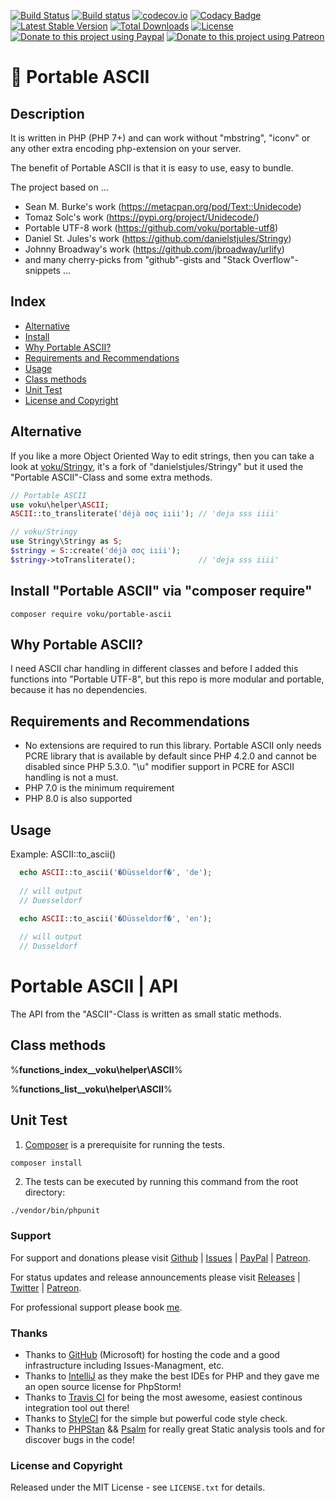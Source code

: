 [![Build Status](https://github.com/voku/portable-ascii/actions/workflows/ci.yml/badge.svg?branch=master)](https://github.com/voku/portable-ascii/actions)
[![Build status](https://ci.appveyor.com/api/projects/status/gnejjnk7qplr7f5t/branch/master?svg=true)](https://ci.appveyor.com/project/voku/portable-ascii/branch/master)
[![codecov.io](https://codecov.io/github/voku/portable-ascii/coverage.svg?branch=master)](https://codecov.io/github/voku/portable-ascii?branch=master)
[![Codacy Badge](https://api.codacy.com/project/badge/Grade/997c9bb10d1c4791967bdf2e42013e8e)](https://www.codacy.com/app/voku/portable-ascii)
[![Latest Stable Version](https://poser.pugx.org/voku/portable-ascii/v/stable)](https://packagist.org/packages/voku/portable-ascii) 
[![Total Downloads](https://poser.pugx.org/voku/portable-ascii/downloads)](https://packagist.org/packages/voku/portable-ascii)
[![License](https://poser.pugx.org/voku/portable-ascii/license)](https://packagist.org/packages/voku/portable-ascii)
[![Donate to this project using Paypal](https://img.shields.io/badge/paypal-donate-yellow.svg)](https://www.paypal.me/moelleken)
[![Donate to this project using Patreon](https://img.shields.io/badge/patreon-donate-yellow.svg)](https://www.patreon.com/voku)

# 🔡 Portable ASCII

## Description

It is written in PHP (PHP 7+) and can work without "mbstring", "iconv" or any other extra encoding php-extension on your server. 

The benefit of Portable ASCII is that it is easy to use, easy to bundle.

The project based on ...
+ Sean M. Burke's work (https://metacpan.org/pod/Text::Unidecode)
+ Tomaz Solc's work (https://pypi.org/project/Unidecode/)
+ Portable UTF-8 work (https://github.com/voku/portable-utf8) 
+ Daniel St. Jules's work (https://github.com/danielstjules/Stringy) 
+ Johnny Broadway's work (https://github.com/jbroadway/urlify)
+ and many cherry-picks from "github"-gists and "Stack Overflow"-snippets ...

## Index

* [Alternative](#alternative)
* [Install](#install-portable-ascii-via-composer-require)
* [Why Portable ASCII?](#why-portable-ascii)
* [Requirements and Recommendations](#requirements-and-recommendations)
* [Usage](#usage)
* [Class methods](#class-methods)
* [Unit Test](#unit-test)
* [License and Copyright](#license-and-copyright)

## Alternative

If you like a more Object Oriented Way to edit strings, then you can take a look at [voku/Stringy](https://github.com/voku/Stringy), it's a fork of "danielstjules/Stringy" but it used the "Portable ASCII"-Class and some extra methods. 

```php
// Portable ASCII
use voku\helper\ASCII;
ASCII::to_transliterate('déjà σσς iıii'); // 'deja sss iiii'

// voku/Stringy
use Stringy\Stringy as S;
$stringy = S::create('déjà σσς iıii');
$stringy->toTransliterate();              // 'deja sss iiii'
```

## Install "Portable ASCII" via "composer require"
```shell
composer require voku/portable-ascii
```

##  Why Portable ASCII?[]()
I need ASCII char handling in different classes and before I added this functions into "Portable UTF-8",
but this repo is more modular and portable, because it has no dependencies.

## Requirements and Recommendations

*   No extensions are required to run this library. Portable ASCII only needs PCRE library that is available by default since PHP 4.2.0 and cannot be disabled since PHP 5.3.0. "\u" modifier support in PCRE for ASCII handling is not a must.
*   PHP 7.0 is the minimum requirement
*   PHP 8.0 is also supported

## Usage

Example: ASCII::to_ascii()
```php
  echo ASCII::to_ascii('�Düsseldorf�', 'de');
  
  // will output
  // Duesseldorf

  echo ASCII::to_ascii('�Düsseldorf�', 'en');
  
  // will output
  // Dusseldorf
```

# Portable ASCII | API

The API from the "ASCII"-Class is written as small static methods.


## Class methods

%__functions_index__voku\helper\ASCII__%

%__functions_list__voku\helper\ASCII__%


## Unit Test

1) [Composer](https://getcomposer.org) is a prerequisite for running the tests.

```
composer install
```

2) The tests can be executed by running this command from the root directory:

```bash
./vendor/bin/phpunit
```

### Support

For support and donations please visit [Github](https://github.com/voku/portable-ascii/) | [Issues](https://github.com/voku/portable-ascii/issues) | [PayPal](https://paypal.me/moelleken) | [Patreon](https://www.patreon.com/voku).

For status updates and release announcements please visit [Releases](https://github.com/voku/portable-ascii/releases) | [Twitter](https://twitter.com/suckup_de) | [Patreon](https://www.patreon.com/voku/posts).

For professional support please book [me](https://about.me/voku).

### Thanks

- Thanks to [GitHub](https://github.com) (Microsoft) for hosting the code and a good infrastructure including Issues-Managment, etc.
- Thanks to [IntelliJ](https://www.jetbrains.com) as they make the best IDEs for PHP and they gave me an open source license for PhpStorm!
- Thanks to [Travis CI](https://travis-ci.com/) for being the most awesome, easiest continous integration tool out there!
- Thanks to [StyleCI](https://styleci.io/) for the simple but powerful code style check.
- Thanks to [PHPStan](https://github.com/phpstan/phpstan) && [Psalm](https://github.com/vimeo/psalm) for really great Static analysis tools and for discover bugs in the code!

### License and Copyright

Released under the MIT License - see `LICENSE.txt` for details.
